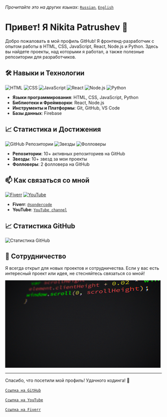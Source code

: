 _Прочитайте это на других языках_: [`Russian`](README), [`English`](READMEEnglish)

# Привет! Я Nikita Patrushev 👋

Добро пожаловать в мой профиль GitHub! Я фронтенд-разработчик с опытом работы в HTML, CSS, JavaScript, React, Node.js и Python. Здесь вы найдете проекты, над которыми я работал, а также полезные репозитории для разработчиков.

## 🛠️ Навыки и Технологии

![HTML](https://img.shields.io/badge/HTML-5-orange)
![CSS](https://img.shields.io/badge/CSS-3-blue)
![JavaScript](https://img.shields.io/badge/JavaScript-ES6-yellow)
![React](https://img.shields.io/badge/React-17.0-blue)
![Node.js](https://img.shields.io/badge/Node.js-14.0-green)
![Python](https://img.shields.io/badge/Python-3.9-blue)

- **Языки программирования**: HTML, CSS, JavaScript, Python
- **Библиотеки и Фреймворки**: React, Node.js
- **Инструменты и Платформы**: Git, GitHub, VS Code
- **Базы данных**: Firebase

## 📈 Статистика и Достижения

![GitHub Репозитории](https://img.shields.io/badge/GitHub%20Repositories-10+-blue)<!-- ![Контрибуции](https://img.shields.io/badge/Contributions-250%2B-brightgreen) -->
![Звезды](https://img.shields.io/badge/Stars-10%2B-yellow)
![Фолловеры](https://img.shields.io/badge/Followers-2-blueviolet)

- **Репозитории**: 10+ активных репозиториев на GitHub<!-- - **Контрибуции**: 250+ контрибуций в открытые проекты -->
- **Звезды**: 10+ звезд за мои проекты
- **Фолловеры**: 2 фолловера на GitHub

## 📫 Как связаться со мной

[![Fiverr](https://img.shields.io/badge/Fiverr-Profile-green)](https://www.fiverr.com/sondercode?up_rollout=true)
[![YouTube](https://img.shields.io/badge/youtube-@SonderCode-red)](https://www.youtube.com/@SonderCode)

<!-- - **Email**: [your.email@example.com](mailto:your.email@example.com) -->
- **Fiverr**: [`@sondercode`](https://www.fiverr.com/sondercode?up_rollout=true)
- **YouTube**: [`YouTube channel`](https://www.youtube.com/@SonderCode)


## 📈 Статистика GitHub

![Статистика GitHub](https://github-readme-stats.vercel.app/api?username=S0nder9&show_icons=true&theme=radical)


## 🤝 Сотрудничество

Я всегда открыт для новых проектов и сотрудничества. Если у вас есть интересный проект или идея, не стесняйтесь связаться со мной!

[![Gif1](assets/bJk.gif)](assets/bJk.gif)

---

Спасибо, что посетили мой профиль! Удачного кодинга! 🚀

[`Ссылка на GitHub`](https://github.com/S0nder9)

[`Ссылка на YouTube`](https://www.youtube.com/@SonderCode)

[`Ссылка на Fiverr`](https://www.fiverr.com/sondercode?up_rollout=true)
